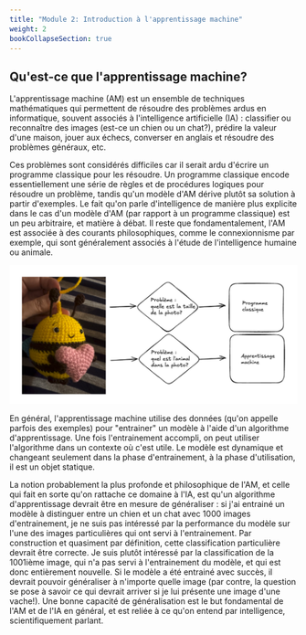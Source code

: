 ```yaml
---
title: "Module 2: Introduction à l'apprentissage machine"
weight: 2
bookCollapseSection: true
---
```


##  Qu'est-ce que l'apprentissage machine?

L'apprentissage machine (AM) est un ensemble de techniques
mathématiques qui permettent de résoudre des problèmes ardus en
informatique, souvent associés à l'intelligence artificielle (IA) :
classifier ou reconnaître des images (est-ce un chien ou un chat?),
prédire la valeur d'une maison, jouer aux échecs, converser en anglais
et résoudre des problèmes généraux, etc.

Ces problèmes sont considérés difficiles car il serait ardu d'écrire
un programme classique pour les résoudre. Un programme classique
encode essentiellement une série de règles et de procédures logiques
pour résoudre un problème, tandis qu'un modèle d'AM dérive plutôt sa
solution à partir d'exemples. Le fait qu'on parle d'intelligence de
manière plus explicite dans le cas d'un modèle d'AM (par rapport à un
programme classique) est un peu arbitraire, et matière à débat. Il
reste que fondamentalement, l'AM est associée à des courants
philosophiques, comme le connexionnisme par exemple, qui sont
généralement associés à l'étude de l'intelligence humaine ou animale.

![](/images/module2/abeille.png)

En général, l'apprentissage machine utilise des données (qu'on appelle
parfois des exemples) pour "entrainer" un modèle à l'aide d'un
algorithme d'apprentissage. Une fois l'entrainement accompli, on peut
utiliser l'algorithme dans un contexte où c'est utile. Le modèle est
dynamique et changeant seulement dans la phase d'entrainement, à la
phase d'utilisation, il est un objet statique.

La notion probablement la plus profonde et philosophique de l'AM, et
celle qui fait en sorte qu'on rattache ce domaine à l'IA, est qu'un
algorithme d'apprentissage devrait être en mesure de généraliser : si
j'ai entrainé un modèle à distinguer entre un chien et un chat avec
1000 images d'entrainement, je ne suis pas intéressé par la
performance du modèle sur l'une des images particulières qui ont servi
à l'entrainement. Par construction et quasiment par définition, cette
classification particulière devrait être correcte. Je suis plutôt
intéressé par la classification de la 1001ième image, qui n'a pas
servi à l'entrainement du modèle, et qui est donc entièrement
nouvelle. Si le modèle a été entrainé avec succès, il devrait pouvoir
généraliser à n'importe quelle image (par contre, la question se pose
à savoir ce qui devrait arriver si je lui présente une image d'une
vache!). Une bonne capacité de généralisation est le but fondamental
de l'AM et de l'IA en général, et est reliée à ce qu'on entend par
intelligence, scientifiquement parlant.
